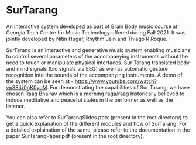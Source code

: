 # SurTarang
An interactive system developed as part of Brain Body music course at Georgia Tech Centre for Music Technology offered during Fall 2021. It was jointly developed by Nitin Hugar, Rhythm Jain and Thiago R Roque. 

SurTarang is an interactive and generative music system enabling musicians to control several parameters of the accompanying instruments without the need to touch or manipulate physical interfaces. Sur Tarang translated body and mind signals (bio signals via EEG) as well as automatic gesture recognition into the sounds of the accompanying instruments. A demo of the system can be seen at - https://www.youtube.com/watch?v=88lU0gK0yoM. For demonstrating the capabilities of Sur Tarang, we have chosen Raag Bhairav which is a morning raga/raag historically believed to induce meditative and peaceful states in the performer as well as the listener. 

You can also refer to SurTarangSlides.pptx (present in the root directory) to get a quick explanation of the different modules and flow of SurTarang. For a detailed explaination of the same, please refer to the documentation in the paper SurTarangPaper.pdf (present in the root directory). 
